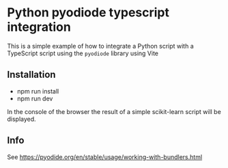 # Python pyodiode typescript integration

This is a simple example of how to integrate a Python script with a TypeScript script using the `pyodiode` library using Vite

## Installation

- npm run install
- npm run dev

In the console of the browser the result of a simple scikit-learn script will be displayed.

## Info

See https://pyodide.org/en/stable/usage/working-with-bundlers.html